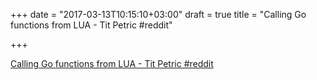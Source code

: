 +++
date = "2017-03-13T10:15:10+03:00"
draft = true
title = "Calling Go functions from LUA - Tit Petric  #reddit"

+++

<p><a href="https://t.co/4SzrNXTEeQ">Calling Go functions from LUA - Tit Petric  #reddit</a></p>
